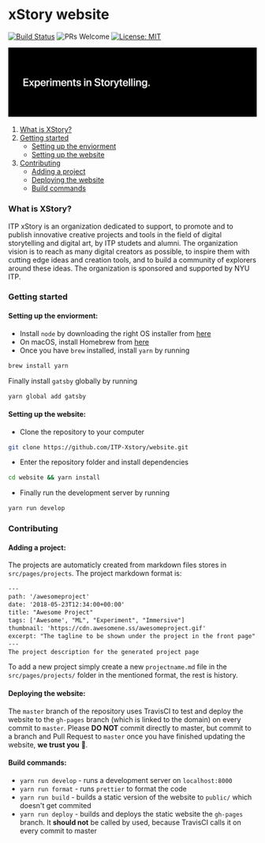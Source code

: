 # xStory website

[![Build Status](https://travis-ci.org/ITP-Xstory/website.svg?branch=master)](https://travis-ci.org/ITP-Xstory/website)
![PRs Welcome](https://img.shields.io/badge/PRs-welcome-brightgreen.svg?style=flat-square)
[![License: MIT](https://img.shields.io/badge/License-MIT-yellow.svg)](https://opensource.org/licenses/MIT)

![cover](https://github.com/ITP-Xstory/website/raw/master/docs/cover.png)

1. [What is XStory?](#what-is-xstory)
2. [Getting started](#getting-started)
    - [Setting up the enviorment](#setting-up-the-enviorment)
    - [Setting up the website](#setting-up-the-website)
3. [Contributing](#contributing)
    - [Adding a project](#adding-a-project)
    - [Deploying the website](#deploying-the-website)
    - [Build commands](#build-commands)

### What is XStory?
ITP xStory is an organization dedicated to support, to promote and to publish innovative creative projects and tools in the field of digital storytelling and digital art, by ITP studets and alumni. The organization vision is to reach as many digital creators as possible, to inspire them with cutting edge ideas and creation tools, and to build a community of explorers around these ideas. The organization is sponsored and supported by NYU ITP.

### Getting started
#### Setting up the enviorment:
- Install `node` by downloading the right OS installer from [here](https://nodejs.org)
- On macOS, install Homebrew from [here](https://brew.sh)
- Once you have `brew` installed, install `yarn` by running
```sh
brew install yarn
```
Finally install `gatsby` globally by running 
```sh
yarn global add gatsby
```
#### Setting up the website:
- Clone the repository to your computer
```sh
git clone https://github.com/ITP-Xstory/website.git
```
- Enter the repository folder and install dependencies
```sh
cd website && yarn install
```
- Finally run the development server by running
```sh
yarn run develop
```
### Contributing
#### Adding a project:
The projects are automaticly created from markdown files stores in `src/pages/projects`. The project markdown format is:
```
---
path: '/awesomeproject'
date: '2018-05-23T12:34:00+00:00'
title: "Awesome Project"
tags: ['Awesome', "ML", "Experiment", "Immersive"]
thumbnail: 'https://cdn.awesomene.ss/awesomeproject.gif'
excerpt: "The tagline to be shown under the project in the front page"
---
The project description for the generated project page
```
To add a new project simply create a new `projectname.md` file in the `src/pages/projects/` folder in the mentioned format, the rest is history.
#### Deploying the website:
The `master` branch of the repository uses TravisCI to test and deploy the website to the `gh-pages` branch (which is linked to the domain) on every commit to `master`. Please **DO NOT** commit directly to master, but commit to a branch and Pull Request to `master` once you have finished updating the website, **we trust you** 🤝.
#### Build commands:
- `yarn run develop` - runs a development server on `localhost:8000`
- `yarn run format` - runs `prettier` to format the code
- `yarn run build` - builds a static version of the website to `public/` which doesn't get commited
- `yarn run deploy` - builds and deploys the static website the `gh-pages` branch. It **should not** be called by used, because TravisCI calls it on every commit to master


